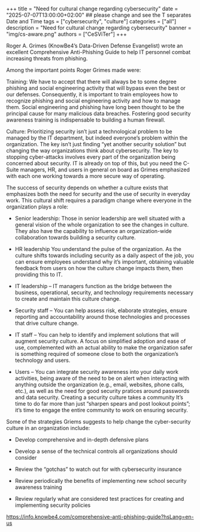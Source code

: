 +++
title = "Need for cultural change regarding cybersecurity"
date = "2025-07-07T13:00:00+02:00" ## please change and see the T separates Date and Time
tags = ["cybersecurity", "culture"]
categories = ["all"]
description = "Need for cultural change regarding cybersecurity"
banner = "img/cs-aware.png"
authors = ["CeSViTer"]
+++

Roger A. Grimes (KnowBe4’s Data-Driven Defense Evangelist) wrote an excellent Comprehensive Anti-Phishing Guide to help IT personnel combat increasing threats from phishing.

Among the important points Roger Grimes made were:

Training: We have to accept that there will always be to some degree phishing and social engineering activity that will bypass even the best or our defenses. Consequently, it is important to train employees how to recognize phishing and social engineering activity and how to manage them. Social engineering and phishing have long been thought to be the principal cause for many malicious data breaches. Fostering good security awareness training is indispensable to building a human firewall.

Culture: Prioritizing security isn’t just a technological problem to be managed by the IT department, but indeed everyone’s problem within the organization. The key isn’t just finding “yet another security solution” but changing the way organizations think about cybersecurity. The key to stopping cyber-attacks involves every part of the organization being concerned about security. IT is already on top of this, but you need the C-Suite managers, HR, and users in general on board as Grimes emphasized with each one working towards a more secure way of operating.

The success of security depends on whether a culture exists that emphasizes both the need for security and the use of security in everyday work. This cultural shift requires a paradigm change where everyone in the organization plays a role:

- Senior leadership: Those in senior leadership are well situated with a general vision of the whole organization to see the changes in culture. They also have the capability to influence an organization-wide collaboration towards building a security culture.

- HR leadership You understand the pulse of the organization. As the culture shifts towards including security as a daily aspect of the job, you can ensure employees understand why it’s important, obtaining valuable feedback from users on how the culture change impacts them, then providing this to IT.

- IT leadership – IT managers function as the bridge between the business, operational, security, and technology requirements necessary to create and maintain this culture change.

- Security staff – You can help assess risk, elaborate strategies, ensure reporting and accountability around those technologies and processes that drive culture change.

- IT staff – You can help to identify and implement solutions that will augment security culture. A focus on simplified adoption and ease of use, complemented with an actual ability to make the organization safer is something required of someone close to both the organization’s technology and users.

- Users – You can integrate security awareness into your daily work activities, being aware of the need to be on alert when interacting with anything outside the organization (e.g., email, websites, phone calls, etc.), as well as the need for good security pratices around passwords and data security. Creating a security culture takes a community It’s time to do far more than just “sharpen spears and post lookout points”; it’s time to engage the entire community to work on ensuring security.

Some of the strategies Griems suggests to help change the cyber-security culture in an organization include:

- Develop comprehensive and in-depth defensive plans

- Develop a sense of the technical controls all organizations should consider

- Review the “gotchas” to watch out for with cybersecurity insurance

- Review periodically the benefits of implementing new school security awareness training

- Review regularly what are considered test practices for creating and implementing security policies


https://info.knowbe4.com/comprehensive-anti-phishing-guide?hsLang=en-us